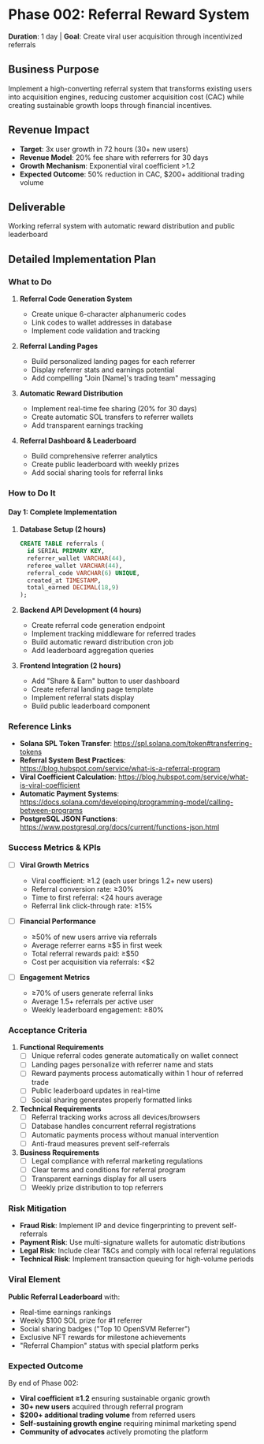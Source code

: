 # Phase 002: Referral Reward System
**Duration**: 1 day | **Goal**: Create viral user acquisition through incentivized referrals

## Business Purpose
Implement a high-converting referral system that transforms existing users into acquisition engines, reducing customer acquisition cost (CAC) while creating sustainable growth loops through financial incentives.

## Revenue Impact
- **Target**: 3x user growth in 72 hours (30+ new users)
- **Revenue Model**: 20% fee share with referrers for 30 days
- **Growth Mechanism**: Exponential viral coefficient >1.2
- **Expected Outcome**: 50% reduction in CAC, $200+ additional trading volume

## Deliverable
Working referral system with automatic reward distribution and public leaderboard

## Detailed Implementation Plan

### What to Do
1. **Referral Code Generation System**
   - Create unique 6-character alphanumeric codes
   - Link codes to wallet addresses in database
   - Implement code validation and tracking

2. **Referral Landing Pages**
   - Build personalized landing pages for each referrer
   - Display referrer stats and earnings potential
   - Add compelling "Join [Name]'s trading team" messaging

3. **Automatic Reward Distribution**
   - Implement real-time fee sharing (20% for 30 days)
   - Create automatic SOL transfers to referrer wallets
   - Add transparent earnings tracking

4. **Referral Dashboard & Leaderboard**
   - Build comprehensive referrer analytics
   - Create public leaderboard with weekly prizes
   - Add social sharing tools for referral links

### How to Do It

#### Day 1: Complete Implementation
1. **Database Setup (2 hours)**
   ```sql
   CREATE TABLE referrals (
     id SERIAL PRIMARY KEY,
     referrer_wallet VARCHAR(44),
     referee_wallet VARCHAR(44),
     referral_code VARCHAR(6) UNIQUE,
     created_at TIMESTAMP,
     total_earned DECIMAL(18,9)
   );
   ```

2. **Backend API Development (4 hours)**
   - Create referral code generation endpoint
   - Implement tracking middleware for referred trades
   - Build automatic reward distribution cron job
   - Add leaderboard aggregation queries

3. **Frontend Integration (2 hours)**
   - Add "Share & Earn" button to user dashboard
   - Create referral landing page template
   - Implement referral stats display
   - Build public leaderboard component

### Reference Links
- **Solana SPL Token Transfer**: https://spl.solana.com/token#transferring-tokens
- **Referral System Best Practices**: https://blog.hubspot.com/service/what-is-a-referral-program
- **Viral Coefficient Calculation**: https://blog.hubspot.com/service/what-is-viral-coefficient
- **Automatic Payment Systems**: https://docs.solana.com/developing/programming-model/calling-between-programs
- **PostgreSQL JSON Functions**: https://www.postgresql.org/docs/current/functions-json.html

### Success Metrics & KPIs
- [ ] **Viral Growth Metrics**
  - Viral coefficient: ≥1.2 (each user brings 1.2+ new users)
  - Referral conversion rate: ≥30%
  - Time to first referral: <24 hours average
  - Referral link click-through rate: ≥15%

- [ ] **Financial Performance**
  - ≥50% of new users arrive via referrals
  - Average referrer earns ≥$5 in first week
  - Total referral rewards paid: ≥$50
  - Cost per acquisition via referrals: <$2

- [ ] **Engagement Metrics**
  - ≥70% of users generate referral links
  - Average 1.5+ referrals per active user
  - Weekly leaderboard engagement: ≥80%

### Acceptance Criteria
1. **Functional Requirements**
   - [ ] Unique referral codes generate automatically on wallet connect
   - [ ] Landing pages personalize with referrer name and stats
   - [ ] Reward payments process automatically within 1 hour of referred trade
   - [ ] Public leaderboard updates in real-time
   - [ ] Social sharing generates properly formatted links

2. **Technical Requirements**
   - [ ] Referral tracking works across all devices/browsers
   - [ ] Database handles concurrent referral registrations
   - [ ] Automatic payments process without manual intervention
   - [ ] Anti-fraud measures prevent self-referrals

3. **Business Requirements**
   - [ ] Legal compliance with referral marketing regulations
   - [ ] Clear terms and conditions for referral program
   - [ ] Transparent earnings display for all users
   - [ ] Weekly prize distribution to top referrers

### Risk Mitigation
- **Fraud Risk**: Implement IP and device fingerprinting to prevent self-referrals
- **Payment Risk**: Use multi-signature wallets for automatic distributions
- **Legal Risk**: Include clear T&Cs and comply with local referral regulations
- **Technical Risk**: Implement transaction queuing for high-volume periods

### Viral Element
**Public Referral Leaderboard** with:
- Real-time earnings rankings
- Weekly $100 SOL prize for #1 referrer
- Social sharing badges ("Top 10 OpenSVM Referrer")
- Exclusive NFT rewards for milestone achievements
- "Referral Champion" status with special platform perks

### Expected Outcome
By end of Phase 002:
- **Viral coefficient ≥1.2** ensuring sustainable organic growth
- **30+ new users** acquired through referral program
- **$200+ additional trading volume** from referred users
- **Self-sustaining growth engine** requiring minimal marketing spend
- **Community of advocates** actively promoting the platform